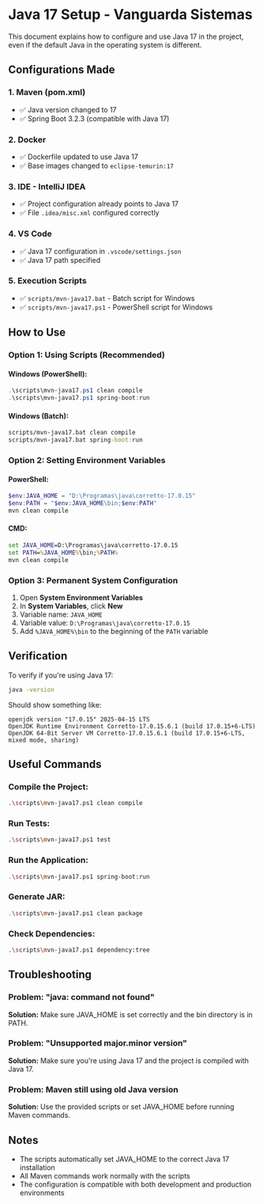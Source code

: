 # Java 17 Setup - Vanguarda Sistemas

This document explains how to configure and use Java 17 in the project, even if the default Java in the operating system is different.

## Configurations Made

### 1. Maven (pom.xml)
- ✅ Java version changed to 17
- ✅ Spring Boot 3.2.3 (compatible with Java 17)

### 2. Docker
- ✅ Dockerfile updated to use Java 17
- ✅ Base images changed to `eclipse-temurin:17`

### 3. IDE - IntelliJ IDEA
- ✅ Project configuration already points to Java 17
- ✅ File `.idea/misc.xml` configured correctly

### 4. VS Code
- ✅ Java 17 configuration in `.vscode/settings.json`
- ✅ Java 17 path specified

### 5. Execution Scripts
- ✅ `scripts/mvn-java17.bat` - Batch script for Windows
- ✅ `scripts/mvn-java17.ps1` - PowerShell script for Windows

## How to Use

### Option 1: Using Scripts (Recommended)

#### Windows (PowerShell):
```powershell
.\scripts\mvn-java17.ps1 clean compile
.\scripts\mvn-java17.ps1 spring-boot:run
```

#### Windows (Batch):
```cmd
scripts/mvn-java17.bat clean compile
scripts/mvn-java17.bat spring-boot:run
```

### Option 2: Setting Environment Variables

#### PowerShell:
```powershell
$env:JAVA_HOME = "D:\Programas\java\corretto-17.0.15"
$env:PATH = "$env:JAVA_HOME\bin;$env:PATH"
mvn clean compile
```

#### CMD:
```cmd
set JAVA_HOME=D:\Programas\java\corretto-17.0.15
set PATH=%JAVA_HOME%\bin;%PATH%
mvn clean compile
```

### Option 3: Permanent System Configuration

1. Open **System Environment Variables**
2. In **System Variables**, click **New**
3. Variable name: `JAVA_HOME`
4. Variable value: `D:\Programas\java\corretto-17.0.15`
5. Add `%JAVA_HOME%\bin` to the beginning of the `PATH` variable

## Verification

To verify if you're using Java 17:

```bash
java -version
```

Should show something like:
```
openjdk version "17.0.15" 2025-04-15 LTS
OpenJDK Runtime Environment Corretto-17.0.15.6.1 (build 17.0.15+6-LTS)
OpenJDK 64-Bit Server VM Corretto-17.0.15.6.1 (build 17.0.15+6-LTS, mixed mode, sharing)
```

## Useful Commands

### Compile the Project:
```bash
.\scripts\mvn-java17.ps1 clean compile
```

### Run Tests:
```bash
.\scripts\mvn-java17.ps1 test
```

### Run the Application:
```bash
.\scripts\mvn-java17.ps1 spring-boot:run
```

### Generate JAR:
```bash
.\scripts\mvn-java17.ps1 clean package
```

### Check Dependencies:
```bash
.\scripts\mvn-java17.ps1 dependency:tree
```

## Troubleshooting

### Problem: "java: command not found"
**Solution:** Make sure JAVA_HOME is set correctly and the bin directory is in PATH.

### Problem: "Unsupported major.minor version"
**Solution:** Make sure you're using Java 17 and the project is compiled with Java 17.

### Problem: Maven still using old Java version
**Solution:** Use the provided scripts or set JAVA_HOME before running Maven commands.

## Notes

- The scripts automatically set JAVA_HOME to the correct Java 17 installation
- All Maven commands work normally with the scripts
- The configuration is compatible with both development and production environments 
